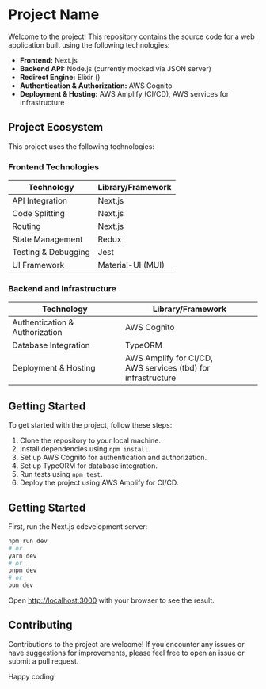 # Project Name

Welcome to the project! This repository contains the source code for a web application built using the following technologies:

- **Frontend:** Next.js
- **Backend API:** Node.js (currently mocked via JSON server)
- **Redirect Engine:** Elixir ()
- **Authentication & Authorization:** AWS Cognito
- **Deployment & Hosting:** AWS Amplify (CI/CD), AWS services for infrastructure

## Project Ecosystem

This project uses the following technologies:

### Frontend Technologies

| Technology          | Library/Framework |
| ------------------- | ----------------- |
| API Integration     | Next.js           |
| Code Splitting      | Next.js           |
| Routing             | Next.js           |
| State Management    | Redux             |
| Testing & Debugging | Jest              |
| UI Framework        | Material-UI (MUI) |

### Backend and Infrastructure

| Technology                     | Library/Framework                                               |
| ------------------------------ | --------------------------------------------------------------- |
| Authentication & Authorization | AWS Cognito                                                     |
| Database Integration           | TypeORM                                                         |
| Deployment & Hosting           | AWS Amplify for CI/CD,<br>AWS services (tbd) for infrastructure |

## Getting Started

To get started with the project, follow these steps:

1. Clone the repository to your local machine.
2. Install dependencies using `npm install`.
3. Set up AWS Cognito for authentication and authorization.
4. Set up TypeORM for database integration.
5. Run tests using `npm test`.
6. Deploy the project using AWS Amplify for CI/CD.

## Getting Started

First, run the Next.js cdevelopment server:

```bash
npm run dev
# or
yarn dev
# or
pnpm dev
# or
bun dev
```

Open [http://localhost:3000](http://localhost:3000) with your browser to see the result.

## Contributing

Contributions to the project are welcome! If you encounter any issues or have suggestions for improvements, please feel free to open an issue or submit a pull request.

Happy coding!
